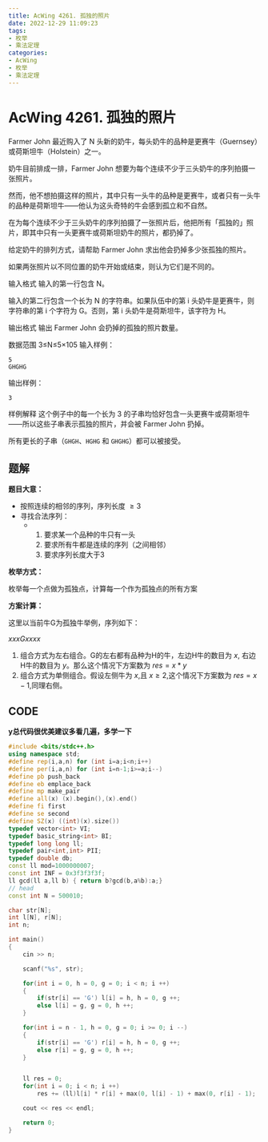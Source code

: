 ```yaml
---
title: AcWing 4261. 孤独的照片
date: 2022-12-29 11:09:23
tags:
- 枚举
- 乘法定理
categories:
- AcWing
- 枚举
- 乘法定理
---
```


# AcWing 4261. 孤独的照片

Farmer John 最近购入了 N 头新的奶牛，每头奶牛的品种是更赛牛（Guernsey）或荷斯坦牛（Holstein）之一。

奶牛目前排成一排，Farmer John 想要为每个连续不少于三头奶牛的序列拍摄一张照片。

然而，他不想拍摄这样的照片，其中只有一头牛的品种是更赛牛，或者只有一头牛的品种是荷斯坦牛——他认为这头奇特的牛会感到孤立和不自然。

在为每个连续不少于三头奶牛的序列拍摄了一张照片后，他把所有「孤独的」照片，即其中只有一头更赛牛或荷斯坦奶牛的照片，都扔掉了。

给定奶牛的排列方式，请帮助 Farmer John 求出他会扔掉多少张孤独的照片。

如果两张照片以不同位置的奶牛开始或结束，则认为它们是不同的。

输入格式
输入的第一行包含 N。

输入的第二行包含一个长为 N 的字符串。如果队伍中的第 i 头奶牛是更赛牛，则字符串的第 i 个字符为 G。否则，第 i 头奶牛是荷斯坦牛，该字符为 H。

输出格式
输出 Farmer John 会扔掉的孤独的照片数量。

数据范围
3≤N≤5×105
输入样例：
```
5
GHGHG
```
输出样例：
```
3
```
样例解释
这个例子中的每一个长为 3 的子串均恰好包含一头更赛牛或荷斯坦牛——所以这些子串表示孤独的照片，并会被 Farmer John 扔掉。

所有更长的子串（`GHGH`、`HGHG` 和 `GHGHG`）都可以被接受。

## 题解

**题目大意：**

* 按照连续的相邻的序列，序列长度 $\geq 3$
* 寻找合法序列：
  * 1. 要求某一个品种的牛只有一头 
    2. 要求所有牛都是连续的序列（之间相邻）
    3. 要求序列长度大于3

**枚举方式：**

枚举每一个点做为孤独点，计算每一个作为孤独点的所有方案

**方案计算：**

这里以当前牛G为孤独牛举例，序列如下：

$xxxGxxxx$

1. 组合方式为左右组合。G的左右都有品种为H的牛，左边H牛的数目为 $x$, 右边H牛的数目为 $y$。那么这个情况下方案数为 $res = x * y$
2. 组合方式为单侧组合。假设左侧牛为 $x$,且 $x \geq 2$,这个情况下方案数为 $res = x - 1$,同理右侧。

## CODE

**y总代码很优美建议多看几遍，多学一下**

```c++
#include <bits/stdc++.h>
using namespace std;
#define rep(i,a,n) for (int i=a;i<n;i++)
#define per(i,a,n) for (int i=n-1;i>=a;i--)
#define pb push_back
#define eb emplace_back
#define mp make_pair
#define all(x) (x).begin(),(x).end()
#define fi first
#define se second
#define SZ(x) ((int)(x).size())
typedef vector<int> VI;
typedef basic_string<int> BI;
typedef long long ll;
typedef pair<int,int> PII;
typedef double db;
const ll mod=1000000007;
const int INF = 0x3f3f3f3f;
ll gcd(ll a,ll b) { return b?gcd(b,a%b):a;}
// head
const int N = 500010;

char str[N];
int l[N], r[N];
int n;

int main()
{
    cin >> n;

    scanf("%s", str);

    for(int i = 0, h = 0, g = 0; i < n; i ++)
    {
        if(str[i] == 'G') l[i] = h, h = 0, g ++;
        else l[i] = g, g = 0, h ++;
    }

    for(int i = n - 1, h = 0, g = 0; i >= 0; i --)
    {
        if(str[i] == 'G') r[i] = h, h = 0, g ++;
        else r[i] = g, g = 0, h ++;
    }


    ll res = 0;
    for(int i = 0; i < n; i ++)
        res += (ll)l[i] * r[i] + max(0, l[i] - 1) + max(0, r[i] - 1);

    cout << res << endl;

    return 0;
}
```

